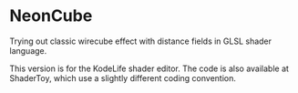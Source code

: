 # NeonCube

Trying out classic wirecube effect with distance fields in GLSL shader language.

This version is for the KodeLife shader editor. The code is also available at ShaderToy, which use a slightly different coding convention.
